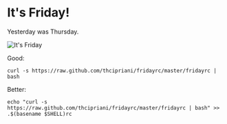 It's Friday!
========

Yesterday was Thursday.

![It's Friday](http://tylercipriani.s3.amazonaws.com/fridayrc/friday.gif)

Good:

    curl -s https://raw.github.com/thcipriani/fridayrc/master/fridayrc | bash

Better:

    echo "curl -s https://raw.github.com/thcipriani/fridayrc/master/fridayrc | bash" >> .$(basename $SHELL)rc
